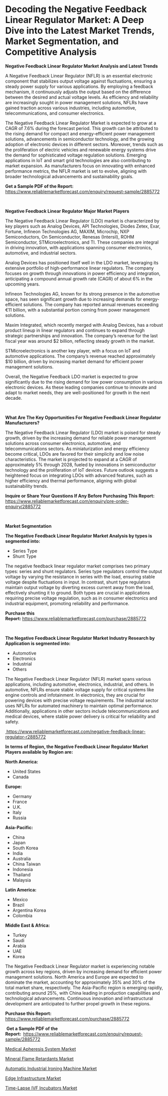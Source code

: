 <p><h1>Decoding the Negative Feedback Linear Regulator Market: A Deep Dive into the Latest Market Trends, Market Segmentation, and Competitive Analysis</h1></p><p><strong>Negative Feedback Linear Regulator Market Analysis and Latest Trends</strong></p>
<p><p>A Negative Feedback Linear Regulator (NFLR) is an essential electronic component that stabilizes output voltage against fluctuations, ensuring a steady power supply for various applications. By employing a feedback mechanism, it continuously adjusts the output based on the difference between the desired and actual voltage levels. As efficiency and reliability are increasingly sought in power management solutions, NFLRs have gained traction across various industries, including automotive, telecommunications, and consumer electronics.</p><p>The Negative Feedback Linear Regulator Market is expected to grow at a CAGR of 7.6% during the forecast period. This growth can be attributed to the rising demand for compact and energy-efficient power management solutions, advancements in semiconductor technology, and the growing adoption of electronic devices in different sectors. Moreover, trends such as the proliferation of electric vehicles and renewable energy systems drive the demand for sophisticated voltage regulation solutions. Emerging applications in IoT and smart grid technologies are also contributing to market expansion. As manufacturers focus on innovating with enhanced performance metrics, the NFLR market is set to evolve, aligning with broader technological advancements and sustainability goals.</p></p>
<p><strong>Get a Sample PDF of the Report:&nbsp;</strong> <a href="https://www.reliablemarketforecast.com/enquiry/request-sample/2885772?utm_campaign=1833&utm_medium=2&utm_source=Github&utm_content=ia&utm_term=13032025&utm_id=negative-feedback-linear-regulator">https://www.reliablemarketforecast.com/enquiry/request-sample/2885772</a></p>
<p>&nbsp;</p>
<p><strong>Negative Feedback Linear Regulator Major Market Players</strong></p>
<p><p>The Negative Feedback Linear Regulator (LDO) market is characterized by key players such as Analog Devices, API Technologies, Diodes Zetex, Exar, Fortune, Infineon Technologies AG, MAXIM, Microchip, NXP Semiconductors, On Semiconductor, Renesas (Intersil), ROHM Semiconductor, STMicroelectronics, and TI. These companies are integral in driving innovation, with applications spanning consumer electronics, automotive, and industrial sectors.</p><p>Analog Devices has positioned itself well in the LDO market, leveraging its extensive portfolio of high-performance linear regulators. The company focuses on growth through innovations in power efficiency and integration, anticipating a compound annual growth rate (CAGR) of about 6% in the upcoming years.</p><p>Infineon Technologies AG, known for its strong presence in the automotive space, has seen significant growth due to increasing demands for energy-efficient solutions. The company has reported annual revenues exceeding €11 billion, with a substantial portion coming from power management solutions.</p><p>Maxim Integrated, which recently merged with Analog Devices, has a robust product lineup in linear regulators and continues to expand through strategic partnerships and innovation. The company’s revenue for the last fiscal year was around $2 billion, reflecting steady growth in the market.</p><p>STMicroelectronics is another key player, with a focus on IoT and automotive applications. The company’s revenue reached approximately $10 billion, driven by increasing market demand for efficient power management solutions.</p><p>Overall, the Negative Feedback LDO market is expected to grow significantly due to the rising demand for low power consumption in various electronic devices. As these leading companies continue to innovate and adapt to market needs, they are well-positioned for growth in the next decade.</p></p>
<p>&nbsp;</p>
<p><strong>What Are The Key Opportunities For Negative Feedback Linear Regulator Manufacturers?</strong></p>
<p><p>The Negative Feedback Linear Regulator (LDO) market is poised for steady growth, driven by the increasing demand for reliable power management solutions across consumer electronics, automotive, and telecommunications sectors. As miniaturization and energy efficiency become critical, LDOs are favored for their simplicity and low noise characteristics. The market is projected to expand at a CAGR of approximately 5% through 2028, fueled by innovations in semiconductor technology and the proliferation of IoT devices. Future outlook suggests a heightened focus on integrating LDOs with advanced features, such as higher efficiency and thermal performance, aligning with global sustainability trends.</p></p>
<p><strong>Inquire or Share Your Questions If Any Before Purchasing This Report:</strong> <a href="https://www.reliablemarketforecast.com/enquiry/pre-order-enquiry/2885772?utm_campaign=1833&utm_medium=2&utm_source=Github&utm_content=ia&utm_term=13032025&utm_id=negative-feedback-linear-regulator">https://www.reliablemarketforecast.com/enquiry/pre-order-enquiry/2885772</a></p>
<p>&nbsp;</p>
<p><strong>Market Segmentation</strong></p>
<p><strong>The Negative Feedback Linear Regulator Market Analysis by types is segmented into:</strong></p>
<p><ul><li>Series Type</li><li>Shunt Type</li></ul></p>
<p><p>The negative feedback linear regulator market comprises two primary types: series and shunt regulators. Series type regulators control the output voltage by varying the resistance in series with the load, ensuring stable voltage despite fluctuations in input. In contrast, shunt type regulators maintain output voltage by diverting excess current away from the load, effectively shunting it to ground. Both types are crucial in applications requiring precise voltage regulation, such as in consumer electronics and industrial equipment, promoting reliability and performance.</p></p>
<p><strong>Purchase this Report:&nbsp;</strong><a href="https://www.reliablemarketforecast.com/purchase/2885772?utm_campaign=1833&utm_medium=2&utm_source=Github&utm_content=ia&utm_term=13032025&utm_id=negative-feedback-linear-regulator">https://www.reliablemarketforecast.com/purchase/2885772</a></p>
<p>&nbsp;</p>
<p><strong>The Negative Feedback Linear Regulator Market Industry Research by Application is segmented into:</strong></p>
<p><ul><li>Automotive</li><li>Electronics</li><li>Industrial</li><li>Others</li></ul></p>
<p><p>The Negative Feedback Linear Regulator (NFLR) market spans various applications, including automotive, electronics, industrial, and others. In automotive, NFLRs ensure stable voltage supply for critical systems like engine controls and infotainment. In electronics, they are crucial for powering devices with precise voltage requirements. The industrial sector uses NFLRs for automated machinery to maintain optimal performance. Additionally, applications in other sectors include telecommunications and medical devices, where stable power delivery is critical for reliability and safety.</p></p>
<p><a href="https://www.reliablemarketforecast.com/negative-feedback-linear-regulator-r2885772?utm_campaign=1833&utm_medium=2&utm_source=Github&utm_content=ia&utm_term=13032025&utm_id=negative-feedback-linear-regulator">&nbsp;https://www.reliablemarketforecast.com/negative-feedback-linear-regulator-r2885772</a></p>
<p><strong>In terms of Region, the Negative Feedback Linear Regulator Market Players available by Region are:</strong></p>
<p>
    <p> <strong> North America: </strong>
        <ul>
            <li>United States</li>
            <li>Canada</li>
        </ul>
        </p> 
    <p> <strong> Europe: </strong>
        <ul>
            <li>Germany</li>
            <li>France</li>
            <li>U.K.</li>
            <li>Italy</li>
            <li>Russia</li>
        </ul>
        </p> 
    <p> <strong> Asia-Pacific: </strong>
        <ul>
            <li>China</li>
            <li>Japan</li>
            <li>South Korea</li>
            <li>India</li>
            <li>Australia</li>
            <li>China Taiwan</li>
            <li>Indonesia</li>
            <li>Thailand</li>
            <li>Malaysia</li>
        </ul>
        </p> 
    <p> <strong> Latin America: </strong>
        <ul>
            <li>Mexico</li>
            <li>Brazil</li>
            <li>Argentina Korea</li>
            <li>Colombia</li>
        </ul>
        </p> 
    <p> <strong> Middle East & Africa: </strong>
        <ul>
            <li>Turkey</li>
            <li>Saudi</li>
            <li>Arabia</li>
            <li>UAE</li>
            <li>Korea</li>
        </ul>
    </p>
    </p>
<p><p>The Negative Feedback Linear Regulator market is experiencing notable growth across key regions, driven by increasing demand for efficient power management solutions. North America and Europe are expected to dominate the market, accounting for approximately 35% and 30% of the total market share, respectively. The Asia-Pacific region is emerging rapidly, contributing around 25%, with China leading in production capabilities and technological advancements. Continuous innovation and infrastructural development are anticipated to further propel growth in these regions.</p></p>
<p><strong>Purchase this Report: </strong><a href="https://www.reliablemarketforecast.com/purchase/2885772?utm_campaign=1833&utm_medium=2&utm_source=Github&utm_content=ia&utm_term=13032025&utm_id=negative-feedback-linear-regulator">https://www.reliablemarketforecast.com/purchase/2885772</a></p>
<p>&nbsp;<strong>Get a Sample PDF of the Report:&nbsp;&nbsp;</strong><a href="https://www.reliablemarketforecast.com/enquiry/request-sample/2885772?utm_campaign=1833&utm_medium=2&utm_source=Github&utm_content=ia&utm_term=13032025&utm_id=negative-feedback-linear-regulator">https://www.reliablemarketforecast.com/enquiry/request-sample/2885772</a></p>
<p><strong></strong></p>
<p><p><a href="https://github.com/kluviabolofo/Market-Research-Report-List-1/blob/main/medical-apheresis-system-market.md?utm_campaign=1833&utm_medium=2&utm_source=Github&utm_content=ia&utm_term=13032025&utm_id=negative-feedback-linear-regulator">Medical Apheresis System Market</a></p><p><a href="https://github.com/spehnluenaru/Market-Research-Report-List-1/blob/main/mineral-flame-retardants-market.md?utm_campaign=1833&utm_medium=2&utm_source=Github&utm_content=ia&utm_term=13032025&utm_id=negative-feedback-linear-regulator">Mineral Flame Retardants Market</a></p><p><a href="https://github.com/ryantindyaiz/Market-Research-Report-List-1/blob/main/automatic-industrial-ironing-machine-market.md?utm_campaign=1833&utm_medium=2&utm_source=Github&utm_content=ia&utm_term=13032025&utm_id=negative-feedback-linear-regulator">Automatic Industrial Ironing Machine Market</a></p><p><a href="https://github.com/thapabylers2/Market-Research-Report-List-1/blob/main/edge-infrastructure-market.md?utm_campaign=1833&utm_medium=2&utm_source=Github&utm_content=ia&utm_term=13032025&utm_id=negative-feedback-linear-regulator">Edge Infrastructure Market</a></p><p><a href="https://github.com/alefermeivys/Market-Research-Report-List-1/blob/main/time-lapse-ivf-incubators-market.md?utm_campaign=1833&utm_medium=2&utm_source=Github&utm_content=ia&utm_term=13032025&utm_id=negative-feedback-linear-regulator">Time-Lapse IVF Incubators Market</a></p></p>